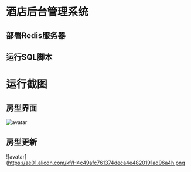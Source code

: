 # 酒店后台管理系统
## 部署Redis服务器
## 运行SQL脚本
# 运行截图
## 房型界面
![avatar](https://ae01.alicdn.com/kf/H7557e06ffb7649e3acae00ef95fa668d4.png)
## 房型更新
![avatar](https://ae01.alicdn.com/kf/H4c49afc761374deca4e4820191ad96a4h.png
